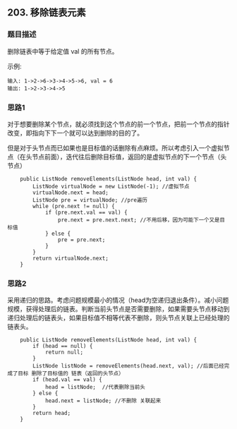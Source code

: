 ## 203. 移除链表元素

### 题目描述
删除链表中等于给定值 val 的所有节点。

示例:
```
输入: 1->2->6->3->4->5->6, val = 6
输出: 1->2->3->4->5
```

### 思路1
对于想要删除某个节点，就必须找到这个节点的前一个节点，把前一个节点的指针改变，即指向下下一个就可以达到删除的目的了。

但是对于头节点而已如果也是目标值的话删除有点麻烦。所以考虑引入一个虚拟节点（在头节点前面），迭代往后删除目标值，返回的是虚拟节点的下一个节点（头节点）
```   
    public ListNode removeElements(ListNode head, int val) {
        ListNode virtualNode = new ListNode(-1); //虚拟节点
        virtualNode.next = head;
        ListNode pre = virtualNode; //pre遍历
        while (pre.next != null) {
            if (pre.next.val == val) {
                pre.next = pre.next.next; //不用后移，因为可能下一个又是目标值
            } else {
                pre = pre.next;
            }
        }
        return virtualNode.next;
    }
```

### 思路2
采用递归的思路。考虑问题规模最小的情况（head为空递归退出条件）。减小问题规模，获得处理后的链表。判断当前头节点是否需要删除，如果需要头节点移动到递归处理后的链表头，如果目标值不相等代表不删除，则头节点关联上已经处理的链表头。
```       
    public ListNode removeElements(ListNode head, int val) {
        if (head == null) {
            return null;
        }
        ListNode listNode = removeElements(head.next, val); //后面已经完成了目标 删除了目标值的 链表（返回的头节点）
        if (head.val == val) {
            head = listNode;  //代表删除当前头
        } else {
            head.next = listNode; //不删除 关联起来
        }
        return head;
    }
```   
